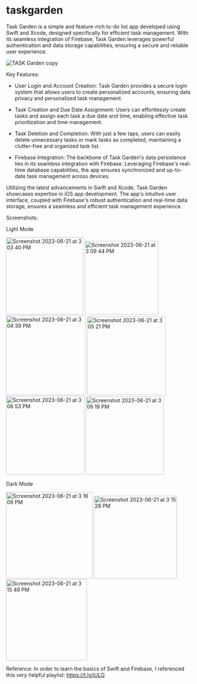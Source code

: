 # taskgarden
Task Garden is a simple and feature-rich to-do list app developed using Swift and Xcode, designed specifically for efficient task management. With its seamless integration of Firebase, Task Garden leverages powerful authentication and data storage capabilities, ensuring a secure and reliable user experience.

![TASK Garden copy](https://github.com/aditih1800/taskgarden/assets/111460362/70c3343e-fe2a-409b-b17c-e1e0e6739f70)


Key Features:

- User Login and Account Creation: Task Garden provides a secure login system that allows users to create personalized accounts, ensuring data privacy and personalized task management.

- Task Creation and Due Date Assignment: Users can effortlessly create tasks and assign each task a due date and time, enabling effective task prioritization and time management.

- Task Deletion and Completion: With just a few taps, users can easily delete unnecessary tasks or mark tasks as completed, maintaining a clutter-free and organized task list.

- Firebase Integration: The backbone of Task Garden's data persistence lies in its seamless integration with Firebase. Leveraging Firebase's real-time database capabilities, the app ensures synchronized and up-to-date task management across devices.

Utilizing the latest advancements in Swift and Xcode, Task Garden showcases expertise in iOS app development. The app's intuitive user interface, coupled with Firebase's robust authentication and real-time data storage, ensures a seamless and efficient task management experience.

Screenshots:

Light Mode

<img width="210" alt="Screenshot 2023-06-21 at 3 03 40 PM" src="https://github.com/aditih1800/taskgarden/assets/111460362/053ea192-0558-4ed1-b151-edf7dd3de76d">

<img width="200" alt="Screenshot 2023-06-21 at 3 09 44 PM" src="https://github.com/aditih1800/taskgarden/assets/111460362/0b189c4c-151f-4187-acd1-24aea3e9e76c">

<img width="216" alt="Screenshot 2023-06-21 at 3 04 39 PM" src="https://github.com/aditih1800/taskgarden/assets/111460362/c82c1ffa-5b4c-4e7a-a3d9-edf7b16bc02c">

<img width="214" alt="Screenshot 2023-06-21 at 3 05 21 PM" src="https://github.com/aditih1800/taskgarden/assets/111460362/9edcf9d5-22cf-4bf8-b650-e7942b5efe1e">

<img width="213" alt="Screenshot 2023-06-21 at 3 08 53 PM" src="https://github.com/aditih1800/taskgarden/assets/111460362/9a3ddf69-1ba4-4a9e-8909-924fcc5d8594">

<img width="212" alt="Screenshot 2023-06-21 at 3 09 19 PM" src="https://github.com/aditih1800/taskgarden/assets/111460362/d83a1416-32c9-4a7e-bce5-f44d6f95c1ac">


Dark Mode

<img width="235" alt="Screenshot 2023-06-21 at 3 16 09 PM" src="https://github.com/aditih1800/taskgarden/assets/111460362/f2d50d41-96d6-408f-b3c9-ac3ae053b7ab">

<img width="225" alt="Screenshot 2023-06-21 at 3 15 28 PM" src="https://github.com/aditih1800/taskgarden/assets/111460362/e30edc2b-6398-452e-9a08-b388055206df">

<img width="220" alt="Screenshot 2023-06-21 at 3 15 49 PM" src="https://github.com/aditih1800/taskgarden/assets/111460362/d720d6ac-34cd-4cfe-bf48-e20a87a98b90">




Reference:
In order to learn the basics of Swift and Firebase, I referenced this very helpful playlist: https://t.ly/iULO



